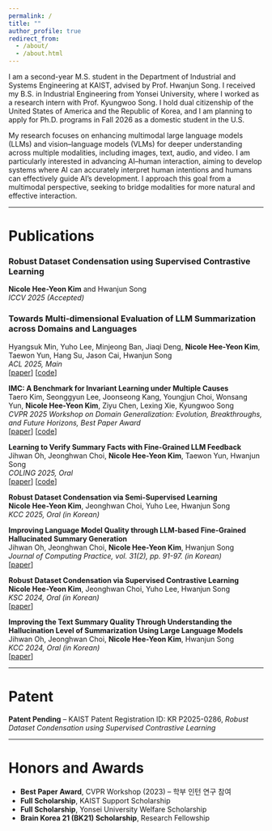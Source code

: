 ```yaml
---
permalink: /
title: ""
author_profile: true
redirect_from: 
  - /about/
  - /about.html
---
```


I am a second-year M.S. student in the Department of Industrial and Systems Engineering at KAIST, advised by Prof. Hwanjun Song. I received my B.S. in Industrial Engineering from Yonsei University, where I worked as a research intern with Prof. Kyungwoo Song. I hold dual citizenship of the United States of America and the Republic of Korea, and I am planning to apply for Ph.D. programs in Fall 2026 as a domestic student in the U.S.

My research focuses on enhancing multimodal large language models (LLMs) and vision–language models (VLMs) for deeper understanding across multiple modalities, including images, text, audio, and video. I am particularly interested in advancing AI–human interaction, aiming to develop systems where AI can accurately interpret human intentions and humans can effectively guide AI’s development. I approach this goal from a multimodal perspective, seeking to bridge modalities for more natural and effective interaction.

---

# Publications

### Robust Dataset Condensation using Supervised Contrastive Learning
**Nicole Hee-Yeon Kim** and Hwanjun Song  
*ICCV 2025 (Accepted)*

### Towards Multi-dimensional Evaluation of LLM Summarization across Domains and Languages  
Hyangsuk Min, Yuho Lee, Minjeong Ban, Jiaqi Deng, **Nicole Hee-Yeon Kim**, Taewon Yun, Hang Su, Jason Cai, Hwanjun Song  
*ACL 2025, Main*  
[[paper](https://arxiv.org/abs/2506.00549)] [[code](https://github.com/DISL-Lab/MSumBench)]

**IMC: A Benchmark for Invariant Learning under Multiple Causes**  
Taero Kim, Seonggyun Lee, Joonseong Kang, Youngjun Choi, Wonsang Yun, **Nicole Hee-Yeon Kim**, Ziyu Chen, Lexing Xie, Kyungwoo Song  
*CVPR 2025 Workshop on Domain Generalization: Evolution, Breakthroughs, and Future Horizons, Best Paper Award*  
[[paper](https://openaccess.thecvf.com/content/CVPR2025W/DG-EBF/html/Kim_IMC_A_Benchmark_for_Invariant_Learning_under_Multiple_Causes_CVPRW_2025_paper.html)] [[code](https://github.com/MLAI-Yonsei/multiple_causes)]

**Learning to Verify Summary Facts with Fine-Grained LLM Feedback**  
Jihwan Oh, Jeonghwan Choi, **Nicole Hee-Yeon Kim**, Taewon Yun, Hwanjun Song  
*COLING 2025, Oral*  
[[paper](https://arxiv.org/abs/2412.10689)] [[code](https://github.com/DISL-Lab/FineSumFact)]

**Robust Dataset Condensation via Semi-Supervised Learning**  
**Nicole Hee-Yeon Kim**, Jeonghwan Choi, Yuho Lee, Hwanjun Song  
*KCC 2025, Oral (in Korean)*  

**Improving Language Model Quality through LLM-based Fine-Grained Hallucinated Summary Generation**  
Jihwan Oh, Jeonghwan Choi, **Nicole Hee-Yeon Kim**, Hwanjun Song  
*Journal of Computing Practice, vol. 31(2), pp. 91-97. (in Korean)*  
[[paper](https://www.dbpia.co.kr/journal/articleDetail?nodeId=NODE12086923)]

**Robust Dataset Condensation via Supervised Contrastive Learning**  
**Nicole Hee-Yeon Kim**, Jeonghwan Choi, Yuho Lee, Hwanjun Song  
*KSC 2024, Oral (in Korean)*  
[[paper](https://www.dbpia.co.kr/journal/articleDetail?nodeId=NODE12041828)]

**Improving the Text Summary Quality Through Understanding the Hallucination Level of Summarization Using Large Language Models**  
Jihwan Oh, Jeonghwan Choi, **Nicole Hee-Yeon Kim**, Hwanjun Song  
*KCC 2024, Oral (in Korean)*  
[[paper](https://www.dbpia.co.kr/journal/articleDetail?nodeId=NODE11861883)]

---

# Patent

**Patent Pending** – KAIST Patent Registration ID: KR P2025-0286, *Robust Dataset Condensation using Supervised Contrastive Learning*

---

# Honors and Awards

- **Best Paper Award**, CVPR Workshop (2023) – 학부 인턴 연구 참여
- **Full Scholarship**, KAIST Support Scholarship
- **Full Scholarship**, Yonsei University Welfare Scholarship
- **Brain Korea 21 (BK21) Scholarship**, Research Fellowship

